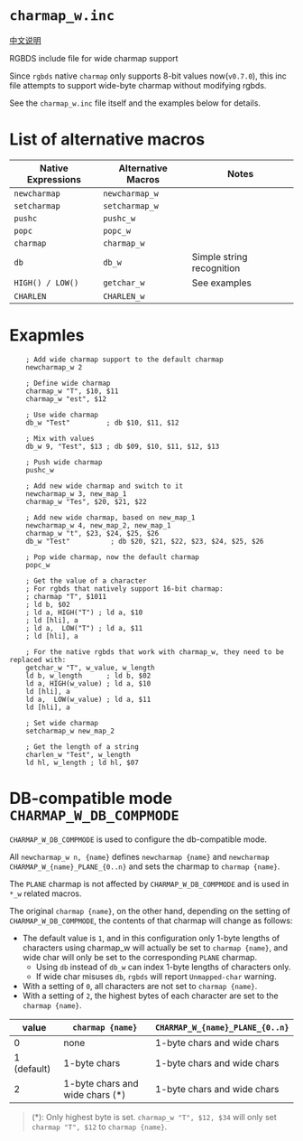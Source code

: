 # `charmap_w.inc`

[中文说明](README.cn.md)

RGBDS include file for wide charmap support

Since `rgbds` native `charmap` only supports 8-bit values now(`v0.7.0`), this inc file attempts to support wide-byte charmap without modifying rgbds.

See the `charmap_w.inc` file itself and the examples below for details.

# List of alternative macros
| Native Expressions | Alternative Macros | Notes                     |
|--------------------|--------------------|---------------------------|
| `newcharmap`       | `newcharmap_w`     |                           |
| `setcharmap`       | `setcharmap_w`     |                           |
| `pushc`            | `pushc_w`          |                           |
| `popc`             | `popc_w`           |                           |
| `charmap`          | `charmap_w`        |                           |
| `db`               | `db_w`             | Simple string recognition |
| `HIGH() / LOW()`   | `getchar_w`        | See examples              |
| `CHARLEN`          | `CHARLEN_w`        |                           |

# Exapmles

```
    ; Add wide charmap support to the default charmap
    newcharmap_w 2

    ; Define wide charmap
    charmap_w "T", $10, $11
    charmap_w "est", $12

    ; Use wide charmap
    db_w "Test"         ; db $10, $11, $12

    ; Mix with values
    db_w 9, "Test", $13 ; db $09, $10, $11, $12, $13

    ; Push wide charmap
    pushc_w

    ; Add new wide charmap and switch to it
    newcharmap_w 3, new_map_1
    charmap_w "Tes", $20, $21, $22

    ; Add new wide charmap, based on new_map_1
    newcharmap_w 4, new_map_2, new_map_1
    charmap_w "t", $23, $24, $25, $26
    db_w "Test"          ; db $20, $21, $22, $23, $24, $25, $26

    ; Pop wide charmap, now the default charmap
    popc_w

    ; Get the value of a character
    ; For rgbds that natively support 16-bit charmap:
    ; charmap "T", $1011
    ; ld b, $02
    ; ld a, HIGH("T") ; ld a, $10
    ; ld [hli], a
    ; ld a,  LOW("T") ; ld a, $11
    ; ld [hli], a

    ; For the native rgbds that work with charmap_w, they need to be replaced with:
    getchar_w "T", w_value, w_length
    ld b, w_length      ; ld b, $02
    ld a, HIGH(w_value) ; ld a, $10
    ld [hli], a
    ld a,  LOW(w_value) ; ld a, $11
    ld [hli], a

    ; Set wide charmap
    setcharmap_w new_map_2

    ; Get the length of a string
    charlen_w "Test", w_length
    ld hl, w_length ; ld hl, $07
```

# DB-compatible mode `CHARMAP_W_DB_COMPMODE` 

`CHARMAP_W_DB_COMPMODE` is used to configure the db-compatible mode.

All `newcharmap_w n, {name}` defines `newcharmap {name}` and `newcharmap CHARMAP_W_{name}_PLANE_{0..n}` and sets the charmap to `charmap {name}`.

The `PLANE` charmap is not affected by `CHARMAP_W_DB_COMPMODE` and is used in `*_w` related macros.

The original `charmap {name}`, on the other hand, depending on the setting of `CHARMAP_W_DB_COMPMODE`, the contents of that charmap will change as follows:

- The default value is `1`, and in this configuration only 1-byte lengths of characters using charmap_w will actually be set to `charmap {name}`, and wide char will only be set to the corresponding `PLANE` charmap. 
    - Using `db` instead of `db_w` can index 1-byte lengths of characters only.
    - If wide char misuses `db`, `rgbds` will report `Unmapped-char` warning.
- With a setting of `0`, all characters are not set to `charmap {name}`.
- With a setting of `2`, the highest bytes of each character are set to the `charmap {name}`.

| value       | `charmap {name}`                | `CHARMAP_W_{name}_PLANE_{0..n}` |
|-------------|---------------------------------|---------------------------------|
| 0           | none                            | 1-byte chars and wide chars     |
| 1 (default) | 1-byte chars                    | 1-byte chars and wide chars     |
| 2           | 1-byte chars and wide chars (*) | 1-byte chars and wide chars     |

> (*): Only highest byte is set. `charmap_w "T", $12, $34` will only set `charmap "T", $12` to `charmap {name}`.

